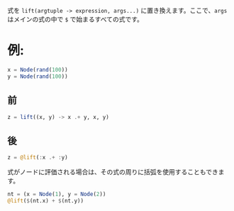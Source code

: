 式を `lift(argtuple -> expression, args...)` に置き換えます。ここで、`args` はメインの式の中で `$` で始まるすべての式です。

# 例:

```julia
x = Node(rand(100))
y = Node(rand(100))
```

## 前

```julia
z = lift((x, y) -> x .+ y, x, y)
```

## 後

```julia
z = @lift(:x .+ :y)
```

式がノードに評価される場合は、その式の周りに括弧を使用することもできます。

```julia
nt = (x = Node(1), y = Node(2))
@lift($(nt.x) + $(nt.y))
```
